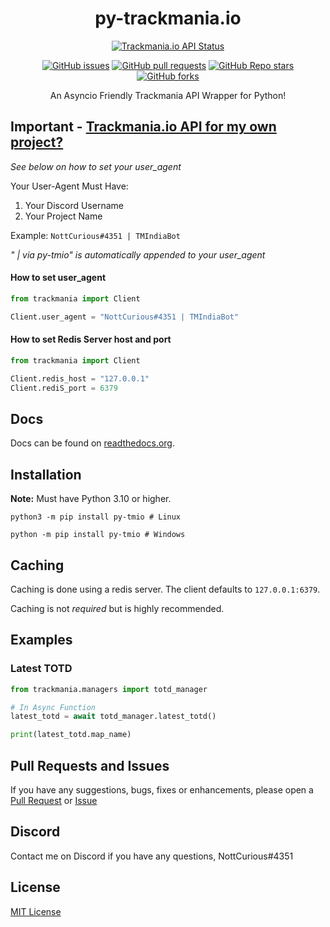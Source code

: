 <div align=center>
<h1>py-trackmania.io</h1>

[![Trackmania.io API Status](https://img.shields.io/website?down_message=Offline&label=Trackmania.io%20API&up_message=Online&url=https%3A%2F%2Ftrackmania.io)](https://trackmania.io)

[![GitHub issues](https://img.shields.io/github/issues/NottCurious/py-tmio?logo=github)](https://github.com/NottCurious/py-tmio/issues)
[![GitHub pull requests](https://img.shields.io/github/issues-pr/NottCurious/py-tmio?logo=github)](https://github.com/NottCurious/py-tmio/pulls)
[![GitHub Repo stars](https://img.shields.io/github/stars/NottCurious/py-tmio?logo=github&style=flat-square)](https://github.com/NottCurious/py-tmio/stargazers)
[![GitHub forks](https://img.shields.io/github/forks/NottCurious/py-tmio?style=flat-square)](https://github.com/NottCurious/py-tmio/network/members)

An Asyncio Friendly Trackmania API Wrapper for Python!
</div>

## Important - [Trackmania.io API for my own project?](https://openplanet.dev/tmio/api)
*See below on how to set your user_agent*

Your User-Agent Must Have:
1. Your Discord Username
2. Your Project Name

Example:
`NottCurious#4351 | TMIndiaBot`

*" | via py-tmio" is automatically appended to your user_agent*

#### How to set user_agent
```python
from trackmania import Client

Client.user_agent = "NottCurious#4351 | TMIndiaBot"
```

#### How to set Redis Server host and port
```python
from trackmania import Client

Client.redis_host = "127.0.0.1"
Client.rediS_port = 6379
```

## Docs
Docs can be found on [readthedocs.org](https://py-trackmaniaio.readthedocs.io/en/latest/).

## Installation
**Note:** Must have Python 3.10 or higher.
```shell
python3 -m pip install py-tmio # Linux

python -m pip install py-tmio # Windows
```

## Caching
Caching is done using a redis server. The client defaults to `127.0.0.1:6379`.

Caching is not *required* but is highly recommended.

## Examples
### Latest TOTD
```python
from trackmania.managers import totd_manager

# In Async Function
latest_totd = await totd_manager.latest_totd()

print(latest_totd.map_name)
```

## Pull Requests and Issues
If you have any suggestions, bugs, fixes or enhancements, please open a [Pull Request](https://github.com/NottCurious/py-tmio/compare) or [Issue](https://github.com/NottCurious/py-tmio/issues/new)

## Discord
Contact me on Discord if you have any questions, NottCurious#4351

## License
[MIT License](https://mit-license.org/)
